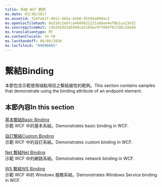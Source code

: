 ```yaml
---
title: 系結 WCF 範例
ms.date: 03/30/2017
ms.assetid: 324fa627-d012-465a-b266-95594a09dac2
ms.openlocfilehash: 8e510c2ebfca4609821221a9bee4ef8b1ca13e52
ms.sourcegitcommit: cdb295dd1db589ce5169ac9ff096f01fd0c2da9d
ms.translationtype: MT
ms.contentlocale: zh-TW
ms.lasthandoff: 06/09/2020
ms.locfileid: "84596665"
---
```

# <a name="binding"></a><span data-ttu-id="7ec7f-102">繫結</span><span class="sxs-lookup"><span data-stu-id="7ec7f-102">Binding</span></span>

<span data-ttu-id="7ec7f-103">本節包含示範使用端點項目之繫結屬性的範例。</span><span class="sxs-lookup"><span data-stu-id="7ec7f-103">This section contains samples that demonstrate using the binding attribute of an endpoint element.</span></span>  
  
## <a name="in-this-section"></a><span data-ttu-id="7ec7f-104">本節內容</span><span class="sxs-lookup"><span data-stu-id="7ec7f-104">In this section</span></span>
  
 [<span data-ttu-id="7ec7f-105">基本繫結</span><span class="sxs-lookup"><span data-stu-id="7ec7f-105">Basic Binding</span></span>](basic-binding.md)  
 <span data-ttu-id="7ec7f-106">示範 WCF 中的基本系結。</span><span class="sxs-lookup"><span data-stu-id="7ec7f-106">Demonstrates basic binding in WCF.</span></span>  
  
 [<span data-ttu-id="7ec7f-107">自訂繫結</span><span class="sxs-lookup"><span data-stu-id="7ec7f-107">Custom Binding</span></span>](custom-binding.md)  
 <span data-ttu-id="7ec7f-108">示範 WCF 中的自訂系結。</span><span class="sxs-lookup"><span data-stu-id="7ec7f-108">Demonstrates custom binding in WCF.</span></span>  
  
 [<span data-ttu-id="7ec7f-109">Net 繫結</span><span class="sxs-lookup"><span data-stu-id="7ec7f-109">Net Binding</span></span>](net-binding.md)  
 <span data-ttu-id="7ec7f-110">示範 WCF 中的網路系結。</span><span class="sxs-lookup"><span data-stu-id="7ec7f-110">Demonstrates network binding in WCF.</span></span>  
  
 [<span data-ttu-id="7ec7f-111">WS 繫結</span><span class="sxs-lookup"><span data-stu-id="7ec7f-111">WS Binding</span></span>](ws-binding.md)  
 <span data-ttu-id="7ec7f-112">示範 WCF 中的 Windows 服務系結。</span><span class="sxs-lookup"><span data-stu-id="7ec7f-112">Demonstrates Windows Service binding in WCF.</span></span>
